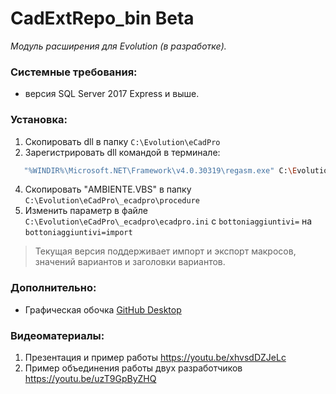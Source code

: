 # CadExtRepo_bin Beta
_Модуль расширения для Evolution (в разработке)._

### Системные требования: 
- версия SQL Server 2017 Express и выше.

### Установка: 
  1. Скопировать dll в папку `C:\Evolution\eCadPro`
  2. Зарегистрировать dll командой в терминале:
  ```sh
     "%WINDIR%\Microsoft.NET\Framework\v4.0.30319\regasm.exe" С:\Evolution\eCadPro\CadExtRepo.dll /tlb /nologo /codebase
  ```   
  4. Скопировать "AMBIENTE.VBS" в папку `С:\Evolution\eCadPro\_ecadpro\procedure`
  5. Изменить параметр в файле `С:\Evolution\eCadPro\_ecadpro\ecadpro.ini` c `bottoniaggiuntivi=` на `bottoniaggiuntivi=import`

> Текущая версия поддерживает импорт и экспорт макросов, значений вариантов и заголовки вариантов.

### Дополнительно:
- Графическая обочка [GitHub Desktop](https://desktop.github.com/)

### Видеоматериалы:
  1. Презентация и пример работы https://youtu.be/xhvsdDZJeLc
  2. Пример объединения работы двух разработчиков https://youtu.be/uzT9GpByZHQ

